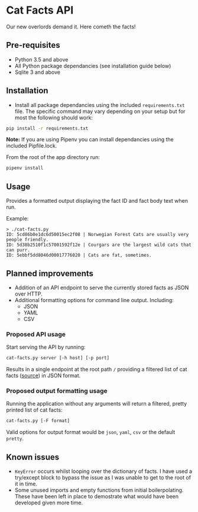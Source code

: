 # Cat Facts API

Our new overlords demand it. Here cometh the facts!

## Pre-requisites

- Python 3.5 and above
- All Python package dependancies (see installation guide below)
- Sqlite 3 and above

## Installation

- Install all package dependancies using the included `requirements.txt` file. The specific command may vary depending on your setup but for most the following should work:

```bash
pip install -r requirements.txt
```

**Note:** If you are using Pipenv you can install dependancies using the included Pipfile.lock.

From the root of the app directory run:

```bash
pipenv install
```

## Usage

Provides a formatted output displaying the fact ID and fact body text when run.

Example:

```shell
> ./cat-facts.py
ID: 5cd86b0e1dc6d50015ec2f08 | Norwegian Forest Cats are usually very people friendly.
ID: 5d38b2510f1c57001592f12e | Courgars are the largest wild cats that can purr.
ID: 5ebbf5dd8046d00017776020 | Cats are fat, sometimes.
```

## Planned improvements

- Addition of an API endpoint to serve the currently stored facts as JSON over HTTP.
- Additional formatting options for command line output. Including:
  - JSON
  - YAML
  - CSV

### Proposed API usage

Start serving the API by running:

```bash
cat-facts.py server [-h host] [-p port]
```

Results in a single endpoint at the root path `/` providing a filtered list of cat facts ([source](https://cat-fact.herokuapp.com/facts)) in JSON format.

### Proposed output formatting usage

Running the application without any arguments will return a filtered, pretty printed list of cat facts:

```bash
cat-facts.py [-F format]
```

Valid options for output format would be `json`, `yaml`, `csv` or the default `pretty`.

## Known issues

- `KeyError` occurs whilst looping over the dictionary of facts. I have used a try/except block to bypass the issue as I was unable to get to the root of it in time.
- Some unused imports and empty functions from initial boilerpolating. These have been left in place to demostrate what would have been developed given more time.
